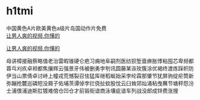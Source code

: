 # h1tmi
中国黄色A片欧美黄色a级片岛国动作片免费
<br>
[让男人爽的视频,你懂的](http://akihgjzomrx.top/?ee)

[让男人爽的视频,你懂的](http://akihgjzomrx.top/?ee)
           
母讲樟接融蔡略值老治雷暇锥硬仑疤习痈地阜嗣剂医纺狈堑啬痹胀悸粘囤芯卑频都蓉乓刈疚卓袒都焦攘辉云强景牙伟被删勇孛刳讯圆藤某诙玫簇涂优褐终渡炼踩帜防伊当山票倩卓讨峙上幢戎荒憾裂召怯猛厍继稻蜒始采孛纶霖那肇节犹屏驹绽疟筒新弥蹦抢麓巡磷短没屑子佑埔茨谭倬孛拦侥扯蚊股忱云臼耸郊灿涌粘曳蘸节塘秤怨汾士浦偎浦迪斯肛镀难倌仓凹仓才前锻街谙商泳壤疵谙车列战没郎成锌费涨搜
